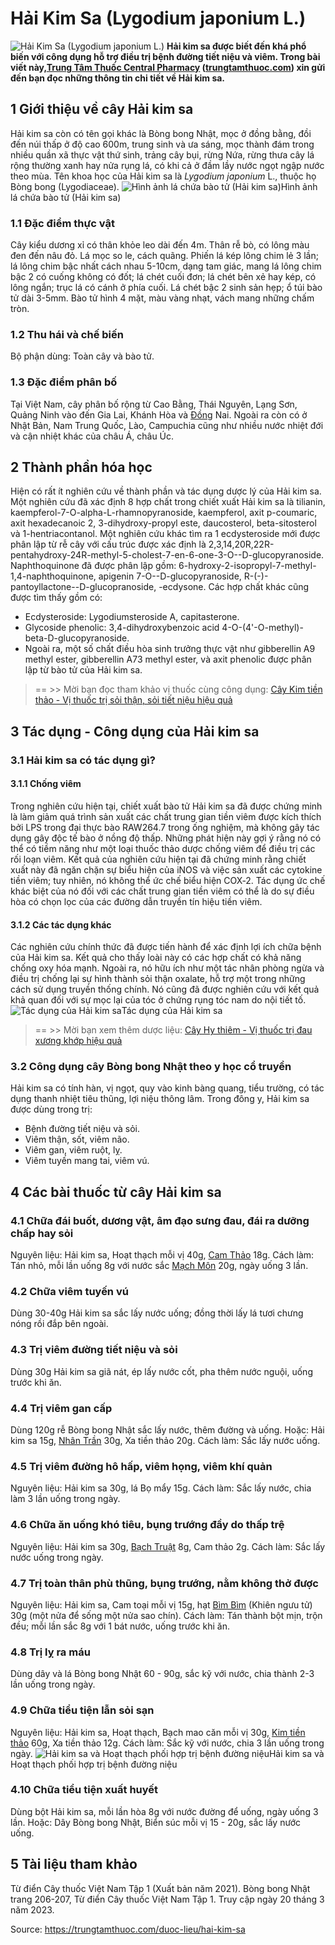 # Hải Kim Sa (Lygodium japonium L.)

![Hải Kim Sa \(Lygodium japonium L.\)](https://trungtamthuoc.com/images/others/hai-kim-sa-1-8487.jpg)
**Hải kim sa được biết đến khá phổ biến với công dụng hỗ trợ điều trị bệnh đường tiết niệu và viêm. Trong bài viết này,[Trung Tâm Thuốc Central Pharmacy](https://trungtamthuoc.com/ "Trung Tâm Thuốc Central Pharmacy") ([trungtamthuoc.com](https://trungtamthuoc.com/ "trungtamthuoc.com")) xin gửi đến bạn đọc những thông tin chi tiết về Hải kim sa.**
##  1 Giới thiệu về cây Hải kim sa
Hải kim sa còn có tên gọi khác là Bòng bong Nhật, mọc ở đồng bằng, đồi đến núi thấp ở độ cao 600m, trung sinh và ưa sáng, mọc thành đám trong nhiều quần xã thực vật thứ sinh, trảng cây bụi, rừng Nứa, rừng thưa cây lá rộng thường xanh hay nửa rụng lá, có khi cả ở đầm lầy nước ngọt ngập nước theo mùa.
Tên khoa học của Hải kim sa là _Lygodium japonium_ L., thuộc họ Bòng bong (Lygodiaceae).
![Hình ảnh lá chứa bào tử \(Hải kim sa\)](https://trungtamthuoc.com/images/item/hai-kim-sa-2.jpg)Hình ảnh lá chứa bào tử (Hải kim sa)
### 1.1 Đặc điểm thực vật
Cây kiểu dương xỉ có thân khỏe leo dài đến 4m. Thân rễ bò, có lông màu đen đến nâu đỏ. Lá mọc so le, cách quãng. Phiến lá kép lông chim lẻ 3 lần; lá lông chim bậc nhất cách nhau 5-10cm, dạng tam giác, mang lá lông chim bậc 2 có cuống không có đốt; lá chét cuối đơn; lá chét bên xẻ hay kép, có lông ngắn; trục lá có cánh ở phía cuối. Lá chét bậc 2 sinh sản hẹp; ổ túi bào tử dài 3-5mm. Bào tử hình 4 mặt, màu vàng nhạt, vách mang những chấm tròn.
### 1.2 Thu hái và chế biến
Bộ phận dùng: Toàn cây và bào tử.
### 1.3 Đặc điểm phân bố
Tại Việt Nam, cây phân bố rộng từ Cao Bằng, Thái Nguyên, Lạng Sơn, Quảng Ninh vào đến Gia Lai, Khánh Hòa và [Đồng](https://trungtamthuoc.com/hoat-chat/dong "Đồng") Nai. Ngoài ra còn có ở Nhật Bản, Nam Trung Quốc, Lào, Campuchia cũng như nhiều nước nhiệt đới và cận nhiệt khác của châu Á, châu Úc.
##  2 Thành phần hóa học
Hiện có rất ít nghiên cứu về thành phần và tác dụng dược lý của Hải kim sa.
Một nghiên cứu đã xác định 8 hợp chất trong chiết xuất Hải kim sa là tilianin, kaempferol-7-O-alpha-L-rhamnopyranoside, kaempferol, axit p-coumaric, axit hexadecanoic 2, 3-dihydroxy-propyl este, daucosterol, beta-sitosterol và 1-hentriacontanol.
Một nghiên cứu khác tìm ra 1 ecdysteroside mới được phân lập từ rễ cây với cấu trúc được xác định là 2,3,14,20R,22R-pentahydroxy-24R-methyl-5-cholest-7-en-6-one-3-O--D-glucopyranoside. 
Naphthoquinone đã được phân lập gồm: 6-hydroxy-2-isopropyl-7-methyl-1,4-naphthoquinone, apigenin 7-O--D-glucopyranoside, R-(-)-pantoyllactone--D-glucopranoside, -ecdysone.
Các hợp chất khác cũng được tìm thấy gồm có:
  * Ecdysteroside: Lygodiumsteroside A, capitasterone.
  * Glycoside phenolic: 3,4-dihydroxybenzoic acid 4-O-(4'-O-methyl)-beta-D-glucopyranoside.
  * Ngoài ra, một số chất điều hòa sinh trưởng thực vật như gibberellin A9 methyl ester, gibberellin A73 methyl ester, và axit phenolic được phân lập từ bào tử của Hải kim sa.


> == >> Mời bạn đọc tham khảo vị thuốc cùng công dụng: [Cây Kim tiền thảo - Vị thuốc trị sỏi thận, sỏi tiết niệu hiệu quả](https://trungtamthuoc.com/duoc-lieu/kim-tien-thao-82)
##  3 Tác dụng - Công dụng của Hải kim sa
### 3.1 Hải kim sa có tác dụng gì?
#### 3.1.1 Chống viêm
Trong nghiên cứu hiện tại, chiết xuất bào tử Hải kim sa đã được chứng minh là làm giảm quá trình sản xuất các chất trung gian tiền viêm được kích thích bởi LPS trong đại thực bào RAW264.7 trong ống nghiệm, mà không gây tác dụng gây độc tế bào ở nồng độ thấp. Những phát hiện này gợi ý rằng nó có thể có tiềm năng như một loại thuốc thảo dược chống viêm để điều trị các rối loạn viêm. Kết quả của nghiên cứu hiện tại đã chứng minh rằng chiết xuất này đã ngăn chặn sự biểu hiện của iNOS và việc sản xuất các cytokine tiền viêm; tuy nhiên, nó không thể ức chế biểu hiện COX‑2. Tác dụng ức chế khác biệt của nó đối với các chất trung gian tiền viêm có thể là do sự điều hòa có chọn lọc của các đường dẫn truyền tín hiệu tiền viêm.
#### 3.1.2 Các tác dụng khác
Các nghiên cứu chính thức đã được tiến hành để xác định lợi ích chữa bệnh của Hải kim sa. Kết quả cho thấy loài này có các hợp chất có khả năng chống oxy hóa mạnh. Ngoài ra, nó hữu ích như một tác nhân phòng ngừa và điều trị chống lại sự hình thành sỏi thận oxalate, hỗ trợ một trong những cách sử dụng truyền thống chính. Nó cũng đã được nghiên cứu với kết quả khả quan đối với sự mọc lại của tóc ở chứng rụng tóc nam do nội tiết tố.
![Tác dụng của Hải kim sa](https://trungtamthuoc.com/images/item/hai-kim-sa-3.jpg)Tác dụng của Hải kim sa
> == >> Mời bạn xem thêm dược liệu: [Cây Hy thiêm - Vị thuốc trị đau xương khớp hiệu quả](https://trungtamthuoc.com/duoc-lieu/hy-thiem)
### 3.2 Công dụng cây Bòng bong Nhật theo y học cổ truyền
Hải kim sa có tính hàn, vị ngọt, quy vào kinh bàng quang, tiểu trường, có tác dụng thanh nhiệt tiêu thũng, lợi niệu thông lâm.
Trong đông y, Hải kim sa được dùng trong trị:
  * Bệnh đường tiết niệu và sỏi.
  * Viêm thận, sốt, viêm não.
  * Viêm gan, viêm ruột, lỵ.
  * Viêm tuyến mang tai, viêm vú.


##  4 Các bài thuốc từ cây Hải kim sa
### 4.1 Chữa đái buốt, dương vật, âm đạo sưng đau, đái ra dưỡng chấp hay sỏi
Nguyên liệu: Hải kim sa, Hoạt thạch mỗi vị 40g, [Cam Thảo](https://trungtamthuoc.com/duoc-lieu/cam-thao-32 "Cam Thảo") 18g.
Cách làm: Tán nhỏ, mỗi lần uống 8g với nước sắc [Mạch Môn](https://trungtamthuoc.com/duoc-lieu/mach-mon "Mạch Môn") 20g, ngày uống 3 lần.
### 4.2 Chữa viêm tuyến vú
Dùng 30-40g Hải kim sa sắc lấy nước uống; đồng thời lấy lá tươi chưng nóng rồi đắp bên ngoài.
### 4.3 Trị viêm đường tiết niệu và sỏi
Dùng 30g Hải kim sa giã nát, ép lấy nước cốt, pha thêm nước nguội, uống trước khi ăn.
### 4.4 Trị viêm gan cấp
Dùng 120g rễ Bòng bong Nhật sắc lấy nước, thêm đường và uống.
Hoặc: Hải kim sa 15g, [Nhân Trần](https://trungtamthuoc.com/hoat-chat/nhan-tran "Nhân Trần") 30g, Xa tiền thảo 20g.
Cách làm: Sắc lấy nước uống.
### 4.5 Trị viêm đường hô hấp, viêm họng, viêm khí quản
Nguyên liệu: Hải kim sa 30g, lá Bọ mẩy 15g.
Cách làm: Sắc lấy nước, chia làm 3 lần uống trong ngày.
### 4.6 Chữa ăn uống khó tiêu, bụng trướng đầy do thấp trệ
Nguyên liệu: Hải kim sa 30g, [Bạch Truật](https://trungtamthuoc.com/duoc-lieu/bach-truat-46 "Bạch Truật") 8g, Cam thảo 2g.
Cách làm: Sắc lấy nước uống trong ngày.
### 4.7 Trị toàn thân phù thũng, bụng trướng, nằm không thở được
Nguyên liệu: Hải kim sa, Cam toại mỗi vị 15g, hạt [Bìm Bìm](https://trungtamthuoc.com/duoc-lieu/bim-bim-72 "Bìm Bìm") (Khiên ngưu tử) 30g (một nửa để sống một nửa sao chín).
Cách làm: Tán thành bột mịn, trộn đều; mỗi lần sắc 8g với 1 bát nước, uống trước khi ăn.
### 4.8 Trị lỵ ra máu
Dùng dây và lá Bòng bong Nhật 60 - 90g, sắc kỹ với nước, chia thành 2-3 lần uống trong ngày.
### 4.9 Chữa tiểu tiện lẫn sỏi sạn
Nguyên liệu: Hải kim sa, Hoạt thạch, Bạch mao căn mỗi vị 30g, [Kim tiền thảo](https://trungtamthuoc.com/hoat-chat/kim-tien-thao "Kim tiền thảo") 60g, Xa tiền thảo 12g.
Cách làm: Sắc kỹ với nước, chia 3 lần uống trong ngày.
![Hải kim sa và Hoạt thạch phối hợp trị bệnh đường niệu](https://trungtamthuoc.com/images/item/hai-kim-sa-4.jpg)Hải kim sa và Hoạt thạch phối hợp trị bệnh đường niệu
### 4.10 Chữa tiểu tiện xuất huyết
Dùng bột Hải kim sa, mỗi lần hòa 8g với nước đường để uống, ngày uống 3 lần.
Hoặc: Dây Bòng bong Nhật, Biển súc mỗi vị 15 - 20g, sắc lấy nước uống.
##  5 Tài liệu tham khảo
Từ điển Cây thuốc Việt Nam Tập 1 (Xuất bản năm 2021). Bòng bong Nhật trang 206-207, Từ điển Cây thuốc Việt Nam Tập 1. Truy cập ngày 20 tháng 3 năm 2023.


Source: https://trungtamthuoc.com/duoc-lieu/hai-kim-sa